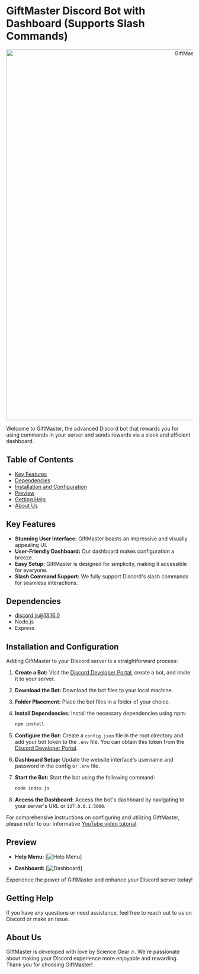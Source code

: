 # GiftMaster Discord Bot with Dashboard (Supports Slash Commands)

<p align="center">
  <img src="https://cdn.discordapp.com/attachments/1134114615962390581/1155449484071927858/GIFTMASTER-9-24-2023.png" alt="GiftMaster Logo" width="1000"/>
</p>

Welcome to GiftMaster, the advanced Discord bot that rewards you for using commands in your server and sends rewards via a sleek and efficient dashboard.

## Table of Contents

- [Key Features](#key-features)
- [Dependencies](#dependencies)
- [Installation and Configuration](#installation-and-configuration)
- [Preview](#preview)
- [Getting Help](#getting-help)
- [About Us](#about-us)

## Key Features

- **Stunning User Interface:** GiftMaster boasts an impressive and visually appealing UI.
- **User-Friendly Dashboard:** Our dashboard makes configuration a breeze.
- **Easy Setup:** GiftMaster is designed for simplicity, making it accessible for everyone.
- **Slash Command Support:** We fully support Discord's slash commands for seamless interactions.

## Dependencies

- [discord.js@13.16.0](https://discord.js.org/#/)
- Node.js
- Express

## Installation and Configuration

Adding GiftMaster to your Discord server is a straightforward process:

1. **Create a Bot:** Visit the [Discord Developer Portal](https://discord.com/developers/applications), create a bot, and invite it to your server.

2. **Download the Bot:** Download the bot files to your local machine.

3. **Folder Placement:** Place the bot files in a folder of your choice.

4. **Install Dependencies:** Install the necessary dependencies using npm:

   ```bash
   npm install
   ```

5. **Configure the Bot:** Create a `config.json` file in the root directory and add your bot token to the `.env` file. You can obtain this token from the [Discord Developer Portal](https://discord.com/developers/applications).

6. **Dashboard Setup:** Update the website interface's username and password in the config or `.env` file.

7. **Start the Bot:** Start the bot using the following command:

   ```bash
   node index.js
   ```

8. **Access the Dashboard:** Access the bot's dashboard by navigating to your server's URL or `127.0.0.1:3000`.

For comprehensive instructions on configuring and utilizing GiftMaster, please refer to our informative [YouTube video tutorial](example.com).

## Preview

- **Help Menu:**
  [![Help Menu](https://cdn.discordapp.com/attachments/1134114615962390581/1155450003062526003/image.png)]

- **Dashboard:**
  [![Dashboard](https://cdn.discordapp.com/attachments/1118478613986156544/1153663257370955826/image.png)]

Experience the power of GiftMaster and enhance your Discord server today!

## Getting Help

If you have any questions or need assistance, feel free to reach out to us on Discord or make an issue.

## About Us

GiftMaster is developed with love by Science Gear 🔥. We're passionate about making your Discord experience more enjoyable and rewarding. Thank you for choosing GiftMaster!

